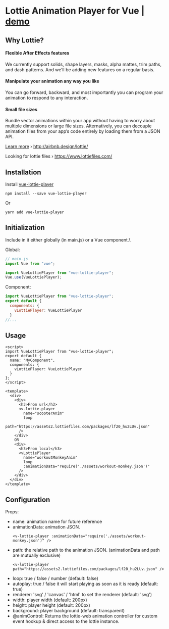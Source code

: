 # Lottie Animation Player for Vue | [demo](https://turopoff.github.io/vue-lottie-player/demo/dist)

## Why Lottie?

#### Flexible After Effects features

We currently support solids, shape layers, masks, alpha mattes, trim paths, and dash patterns. And we’ll be adding new features on a regular basis.

#### Manipulate your animation any way you like

You can go forward, backward, and most importantly you can program your animation to respond to any interaction.

#### Small file sizes

Bundle vector animations within your app without having to worry about multiple dimensions or large file sizes. Alternatively, you can decouple animation files from your app’s code entirely by loading them from a JSON API.

[Learn more](http://airbnb.design/introducing-lottie/) › http://airbnb.design/lottie/

Looking for lottie files › https://www.lottiefiles.com/

## Installation

Install [vue-lottie-player](https://www.npmjs.com/package/vue-lottie-player)

```
npm install --save vue-lottie-player
```

Or

```
yarn add vue-lottie-player
```

## Initialization

Include in it either globally (in main.js) or a Vue component.\

Global:

```js
// main.js
import Vue from "vue";

import VueLottiePlayer from "vue-lottie-player";
Vue.use(VueLottiePlayer);
```

Component:

```js
import VueLottiePlayer from "vue-lottie-player";
export default {
  components: {
    vLottiePlayer: VueLottiePlayer
  }
//...
```

## Usage

```vue
<script>
import VueLottiePlayer from "vue-lottie-player";
export default {
  name: "MyComponent",
  components: {
    vLottiePlayer: VueLottiePlayer
  }
};
</script>

<template>
  <div>
    <div>
      <h3>From url</h3>
      <v-lottie-player
        name="scooterAnim"
        loop
        path="https://assets2.lottiefiles.com/packages/lf20_hu2LUv.json"
      />
    </div>
    OR
    <div>
      <h3>From local</h3>
      <vLottiePlayer
        name="workoutMonkeyAnim"
        loop
        :animationData="require('./assets/workout-monkey.json')"
      />
    </div>
  </div>
</template>
```

## Configuration

Props:

- name: animation name for future reference
- animationData: animation JSON.
  ```
  <v-lottie-player :animationData="require('./assets/workout-monkey.json')" />
  ```
- path: the relative path to the animation JSON. (animationData and path are mutually exclusive)
  ```
  <v-lottie-player path="https://assets2.lottiefiles.com/packages/lf20_hu2LUv.json" />
  ```
- loop: true / false / number (default: false)
- autoplay: true / false it will start playing as soon as it is ready (default: true)
- renderer: 'svg' / 'canvas' / 'html' to set the renderer (default: 'svg')
- width: player width (default: 200px)
- height: player height (default: 200px)
- background: player background (default: transparent)
- @animControl: Returns the lottie-web animation controller for custom event hookup & direct access to the lottie instance.
